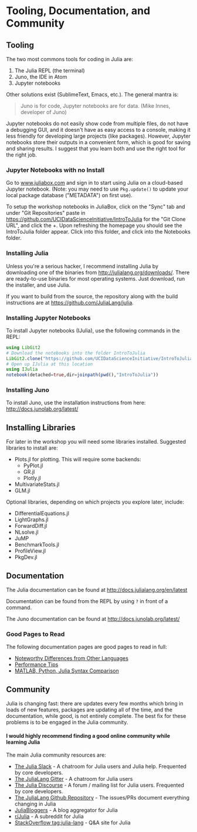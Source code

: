 
# Tooling, Documentation, and Community

## Tooling

The two most commons tools for coding in Julia are:

1. The Julia REPL (the terminal)
2. Juno, the IDE in Atom
3. Jupyter notebooks

Other solutions exist (SublimeText, Emacs, etc.). The general mantra is:

> Juno is for code, Jupyter notebooks are for data. (Mike Innes, developer of Juno)

Jupyter notebooks do not easily show code from multiple files, do not have a debugging GUI, and it doesn't have as easy access to a console, making it less friendly for developing large projects (like packages). However, Jupyter notebooks store their outputs in a convenient form, which is good for saving and sharing results. I suggest that you learn both and use the right tool for the right job.

### Jupyter Notebooks with no Install

Go to www.juliabox.com and sign in to start using Julia on a cloud-based Jupyter notebook. (Note: you may need to use `Pkg.update()` to update your local package database ("METADATA") on first use).

To setup the workshop notebooks in JuliaBox, click on the "Sync" tab and under "Git Repositories" paste in https://github.com/UCIDataScienceInitiative/IntroToJulia for the "Git Clone URL", and click the +. Upon refreshing the homepage you should see the IntroToJulia folder appear. Click into this folder, and click into the Notebooks folder.

### Installing Julia

Unless you're a serious hacker, I recommend installing Julia by downloading one of the binaries from http://julialang.org/downloads/. There are ready-to-use binaries for most operating systems. Just download, run the installer, and use Julia.

If you want to build from the source, the repository along with the build instructions are at https://github.com/JuliaLang/julia.  

### Installing Jupyter Notebooks

To install Jupyter notebooks (IJulia), use the following commands in the REPL:


```julia
using LibGit2
# Download the notebooks into the folder IntroToJulia
LibGit2.clone("https://github.com/UCIDataScienceInitiative/IntroToJulia", "IntroToJulia")
# Open up IJulia at this location
using IJulia
notebook(detached=true,dir=joinpath(pwd(),"IntroToJulia"))
```

### Installing Juno

To install Juno, use the installation instructions from here: http://docs.junolab.org/latest/

## Installing Libraries

For later in the workshop you will need some libraries installed. Suggested libraries to install are:

- Plots.jl for plotting. This will require some backends:
  - PyPlot.jl
  - GR.jl
  - Plotly.jl
- MultivariateStats.jl
- GLM.jl

Optional libraries, depending on which projects you explore later, include:

- DifferentialEquations.jl
- LightGraphs.jl
- ForwardDiff.jl
- NLsolve.jl
- JuMP
- BenchmarkTools.jl
- ProfileView.jl
- PkgDev.jl

## Documentation

The Julia documentation can be found at http://docs.julialang.org/en/latest

Documentation can be found from the REPL by using `?` in front of a command.

The Juno documentation can be found at http://docs.junolab.org/latest/

### Good Pages to Read

The following documentation pages are good pages to read in full:

- [Noteworthy Differences from Other Languages](https://docs.julialang.org/en/v1/manual/noteworthy-differences/)
- [Performance Tips](https://docs.julialang.org/en/v1/manual/performance-tips/)
- [MATLAB, Python, Julia Syntax Comparison](http://cheatsheets.quantecon.org/)

## Community

Julia is changing fast: there are updates every few months which bring in loads of new features, packages are updating all of the time, and the documentation, while good, is not entirely complete. The best fix for these problems is to be engaged in the Julia community.

#### I would highly recommend finding a good online community while learning Julia

The main Julia community resources are:

- [The Julia Slack](https://slackinvite.julialang.org/) - A chatroom for Julia users and Julia help. Frequented by core developers.
- [The JuliaLang Gitter](https://gitter.im/JuliaLang/julia) - A chatroom for Julia users
- [The Julia Discourse](https://discourse.julialang.org/) - A forum / mailing list for Julia users. Frequented by core developers.
- [The JuliaLang Github Repository](https://github.com/JuliaLang/julia) - The issues/PRs document everything changing in Julia
- [JuliaBloggers](http://www.juliabloggers.com/) - A blog aggregator for Julia
- [r/Julia](https://www.reddit.com/r/Julia/) - A subreddit for Julia
- [StackOverflow tag:julia-lang](http://stackoverflow.com/questions/tagged/julia-lang) - Q&A site for Julia
